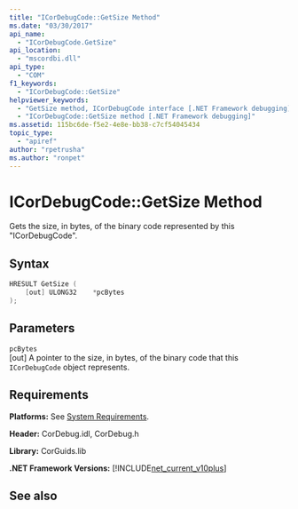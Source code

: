 ```yaml
---
title: "ICorDebugCode::GetSize Method"
ms.date: "03/30/2017"
api_name: 
  - "ICorDebugCode.GetSize"
api_location: 
  - "mscordbi.dll"
api_type: 
  - "COM"
f1_keywords: 
  - "ICorDebugCode::GetSize"
helpviewer_keywords: 
  - "GetSize method, ICorDebugCode interface [.NET Framework debugging]"
  - "ICorDebugCode::GetSize method [.NET Framework debugging]"
ms.assetid: 115bc6de-f5e2-4e8e-bb38-c7cf54045434
topic_type: 
  - "apiref"
author: "rpetrusha"
ms.author: "ronpet"
---
```

# ICorDebugCode::GetSize Method
Gets the size, in bytes, of the binary code represented by this "ICorDebugCode".  
  
## Syntax  
  
```cpp  
HRESULT GetSize (  
    [out] ULONG32    *pcBytes  
);  
```  
  
## Parameters  
 `pcBytes`  
 [out] A pointer to the size, in bytes, of the binary code that this `ICorDebugCode` object represents.  
  
## Requirements  
 **Platforms:** See [System Requirements](../../../../docs/framework/get-started/system-requirements.md).  
  
 **Header:** CorDebug.idl, CorDebug.h  
  
 **Library:** CorGuids.lib  
  
 **.NET Framework Versions:** [!INCLUDE[net_current_v10plus](../../../../includes/net-current-v10plus-md.md)]  
  
## See also

